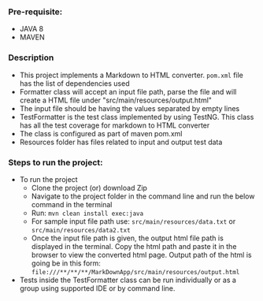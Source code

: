 ### Pre-requisite:
- JAVA 8
- MAVEN

### Description
- This project implements a Markdown to HTML converter. `pom.xml` file has the list of dependencies used
- Formatter class will accept an input file path, parse the file and will create a HTML file under "src/main/resources/output.html"
- The input file should be having the values separated by empty lines
- TestFormatter is the test class implemented by using TestNG. This class has all the test coverage for markdown to HTML converter
- The class is configured as part of maven pom.xml
- Resources folder has files related to input and output test data


### Steps to run the project:
- To run the project
  - Clone the project (or) download Zip
  - Navigate to the project folder in the command line and run the below command in the terminal
  - Run: `mvn clean install exec:java`  
  - For sample input file path use: `src/main/resources/data.txt` or `src/main/resources/data2.txt`
  - Once the input file path is given, the output html file path is displayed in the terminal. Copy the html path and paste it in the browser to view the converted html page. Output path of the html is going be in this form: `file:///**/**/**/MarkDownApp/src/main/resources/output.html`
- Tests inside the TestFormatter class can be run individually or as a group using supported IDE or by command line.
